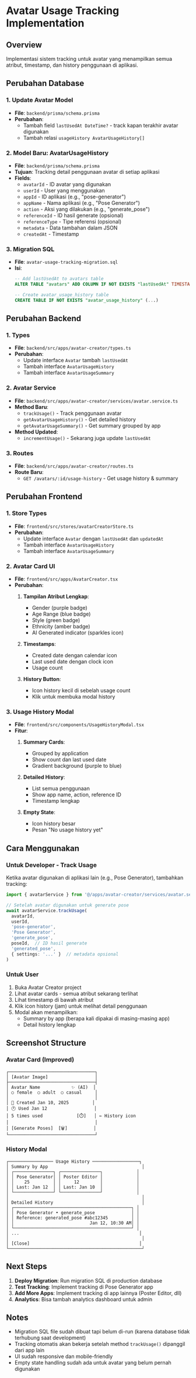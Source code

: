 # Avatar Usage Tracking Implementation

## Overview
Implementasi sistem tracking untuk avatar yang menampilkan semua atribut, timestamp, dan history penggunaan di aplikasi.

## Perubahan Database

### 1. Update Avatar Model
- **File**: `backend/prisma/schema.prisma`
- **Perubahan**:
  - Tambah field `lastUsedAt DateTime?` - track kapan terakhir avatar digunakan
  - Tambah relasi `usageHistory AvatarUsageHistory[]`

### 2. Model Baru: AvatarUsageHistory
- **File**: `backend/prisma/schema.prisma`
- **Tujuan**: Tracking detail penggunaan avatar di setiap aplikasi
- **Fields**:
  - `avatarId` - ID avatar yang digunakan
  - `userId` - User yang menggunakan
  - `appId` - ID aplikasi (e.g., "pose-generator")
  - `appName` - Nama aplikasi (e.g., "Pose Generator")
  - `action` - Aksi yang dilakukan (e.g., "generate_pose")
  - `referenceId` - ID hasil generate (opsional)
  - `referenceType` - Tipe referensi (opsional)
  - `metadata` - Data tambahan dalam JSON
  - `createdAt` - Timestamp

### 3. Migration SQL
- **File**: `avatar-usage-tracking-migration.sql`
- **Isi**:
  ```sql
  -- Add lastUsedAt to avatars table
  ALTER TABLE "avatars" ADD COLUMN IF NOT EXISTS "lastUsedAt" TIMESTAMP(3);

  -- Create avatar_usage_history table
  CREATE TABLE IF NOT EXISTS "avatar_usage_history" (...)
  ```

## Perubahan Backend

### 1. Types
- **File**: `backend/src/apps/avatar-creator/types.ts`
- **Perubahan**:
  - Update interface `Avatar` tambah `lastUsedAt`
  - Tambah interface `AvatarUsageHistory`
  - Tambah interface `AvatarUsageSummary`

### 2. Avatar Service
- **File**: `backend/src/apps/avatar-creator/services/avatar.service.ts`
- **Method Baru**:
  - `trackUsage()` - Track penggunaan avatar
  - `getAvatarUsageHistory()` - Get detailed history
  - `getAvatarUsageSummary()` - Get summary grouped by app
- **Method Updated**:
  - `incrementUsage()` - Sekarang juga update `lastUsedAt`

### 3. Routes
- **File**: `backend/src/apps/avatar-creator/routes.ts`
- **Route Baru**:
  - `GET /avatars/:id/usage-history` - Get usage history & summary

## Perubahan Frontend

### 1. Store Types
- **File**: `frontend/src/stores/avatarCreatorStore.ts`
- **Perubahan**:
  - Update interface `Avatar` dengan `lastUsedAt` dan `updatedAt`
  - Tambah interface `AvatarUsageHistory`
  - Tambah interface `AvatarUsageSummary`

### 2. Avatar Card UI
- **File**: `frontend/src/apps/AvatarCreator.tsx`
- **Perubahan**:
  1. **Tampilan Atribut Lengkap**:
     - Gender (purple badge)
     - Age Range (blue badge)
     - Style (green badge)
     - Ethnicity (amber badge)
     - AI Generated indicator (sparkles icon)

  2. **Timestamps**:
     - Created date dengan calendar icon
     - Last used date dengan clock icon
     - Usage count

  3. **History Button**:
     - Icon history kecil di sebelah usage count
     - Klik untuk membuka modal history

### 3. Usage History Modal
- **File**: `frontend/src/components/UsageHistoryModal.tsx`
- **Fitur**:
  1. **Summary Cards**:
     - Grouped by application
     - Show count dan last used date
     - Gradient background (purple to blue)

  2. **Detailed History**:
     - List semua penggunaan
     - Show app name, action, reference ID
     - Timestamp lengkap

  3. **Empty State**:
     - Icon history besar
     - Pesan "No usage history yet"

## Cara Menggunakan

### Untuk Developer - Track Usage
Ketika avatar digunakan di aplikasi lain (e.g., Pose Generator), tambahkan tracking:

```typescript
import { avatarService } from '@/apps/avatar-creator/services/avatar.service'

// Setelah avatar digunakan untuk generate pose
await avatarService.trackUsage(
  avatarId,
  userId,
  'pose-generator',
  'Pose Generator',
  'generate_pose',
  poseId,  // ID hasil generate
  'generated_pose',
  { settings: '...' }  // metadata opsional
)
```

### Untuk User
1. Buka Avatar Creator project
2. Lihat avatar cards - semua atribut sekarang terlihat
3. Lihat timestamp di bawah atribut
4. Klik icon history (jam) untuk melihat detail penggunaan
5. Modal akan menampilkan:
   - Summary by app (berapa kali dipakai di masing-masing app)
   - Detail history lengkap

## Screenshot Structure

### Avatar Card (Improved)
```
┌─────────────────────────────────┐
│ [Avatar Image]                  │
├─────────────────────────────────┤
│ Avatar Name            ✨ (AI)  │
│ ○ female  ○ adult  ○ casual     │
│                                 │
│ 📅 Created Jan 10, 2025         │
│ 🕐 Used Jan 12                  │
│ 5 times used             [⏱️]   │ ← History icon
│                                 │
│ [Generate Poses]  [🗑️]          │
└─────────────────────────────────┘
```

### History Modal
```
┌───────────────── Usage History ──────────────────┐
│ Summary by App                                    │
│ ┌───────────────┐ ┌───────────────┐             │
│ │ Pose Generator│ │ Poster Editor │             │
│ │    25         │ │     12        │             │
│ │ Last: Jan 12  │ │ Last: Jan 10  │             │
│ └───────────────┘ └───────────────┘             │
│                                                   │
│ Detailed History                                  │
│ ┌─────────────────────────────────────────────┐ │
│ │ Pose Generator • generate_pose              │ │
│ │ Reference: generated_pose #abc12345         │ │
│ │                             Jan 12, 10:30 AM│ │
│ └─────────────────────────────────────────────┘ │
│ ...                                              │
│                                                   │
│ [Close]                                          │
└───────────────────────────────────────────────────┘
```

## Next Steps

1. **Deploy Migration**: Run migration SQL di production database
2. **Test Tracking**: Implement tracking di Pose Generator app
3. **Add More Apps**: Implement tracking di app lainnya (Poster Editor, dll)
4. **Analytics**: Bisa tambah analytics dashboard untuk admin

## Notes

- Migration SQL file sudah dibuat tapi belum di-run (karena database tidak terhubung saat development)
- Tracking otomatis akan bekerja setelah method `trackUsage()` dipanggil dari app lain
- UI sudah responsive dan mobile-friendly
- Empty state handling sudah ada untuk avatar yang belum pernah digunakan

